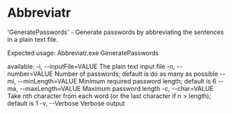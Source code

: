 Abbreviatr
==========

'GeneratePasswords' - Generate passwords by abbreviating the sentences in a plain text file.

Expected usage: Abbreviatr.exe GeneratePasswords <options>

<options> available:
  -i, --inputFile=VALUE			The plain text input file
  -n, --number=VALUE			Number of passwords; default is do as many as possible
  --mi, --minLength=VALUE		Minimum required password length; default is 6
  --ma, --maxLength=VALUE		Maximum password length
  -c, --char=VALUE				Take nth character from each word (or the last character if n > length); default is 1
  -v, --Verbose					Verbose output